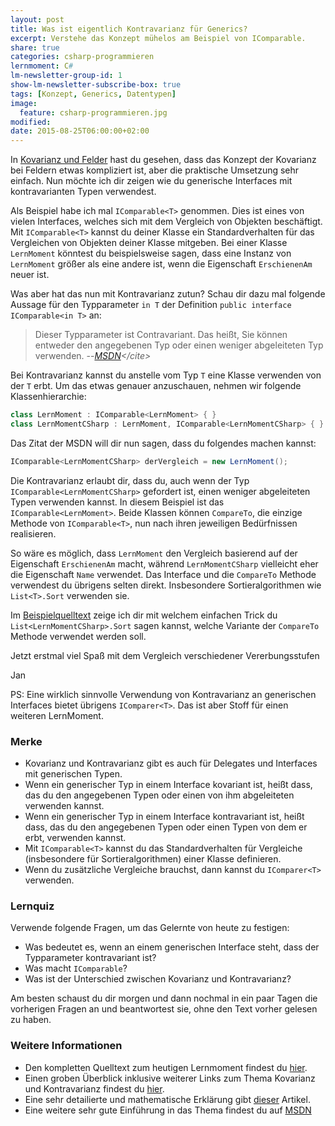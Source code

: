 ```yaml
---
layout: post
title: Was ist eigentlich Kontravarianz für Generics?
excerpt: Verstehe das Konzept mühelos am Beispiel von IComparable.
share: true
categories: csharp-programmieren
lernmoment: C#
lm-newsletter-group-id: 1
show-lm-newsletter-subscribe-box: true
tags: [Konzept, Generics, Datentypen]
image:
  feature: csharp-programmieren.jpg
modified:
date: 2015-08-25T06:00:00+02:00
---
```


In [Kovarianz und Felder](/csharp-programmieren/kovariante-felder/) hast du gesehen, dass das Konzept der Kovarianz bei Feldern etwas kompliziert ist, aber die praktische Umsetzung sehr einfach. Nun möchte ich dir zeigen wie du generische Interfaces mit kontravarianten Typen verwendest.

Als Beispiel habe ich mal `IComparable<T>` genommen. Dies ist eines von vielen Interfaces, welches sich mit dem Vergleich von Objekten beschäftigt. Mit `IComparable<T>` kannst du deiner Klasse ein Standardverhalten für das Vergleichen von Objekten deiner Klasse mitgeben. Bei einer Klasse `LernMoment` könntest du beispielsweise sagen, dass eine Instanz von `LernMoment` größer als eine andere ist, wenn die Eigenschaft `ErschienenAm` neuer ist.

Was aber hat das nun mit Kontravarianz zutun? Schau dir dazu mal folgende Aussage für den Typparameter `in T` der Definition `public interface IComparable<in T>` an:

> Dieser Typparameter ist Contravariant. Das heißt, Sie können entweder den angegebenen Typ oder einen weniger abgeleiteten Typ verwenden.
> --<cite>[MSDN](https://msdn.microsoft.com/de-de/library/4d7sx9hd(v=VS.110).aspx)</cite>

Bei Kontravarianz kannst du anstelle vom Typ `T` eine Klasse verwenden von der `T` erbt. Um das etwas genauer anzuschauen, nehmen wir folgende Klassenhierarchie:

```cs
class LernMoment : IComparable<LernMoment> { }
class LernMomentCSharp : LernMoment, IComparable<LernMomentCSharp> { }
```

Das Zitat der MSDN will dir nun sagen, dass du folgendes machen kannst:

```cs
IComparable<LernMomentCSharp> derVergleich = new LernMoment();
```

Die Kontravarianz erlaubt dir, dass du, auch wenn der Typ `IComparable<LernMomentCSharp>` gefordert ist, einen weniger abgeleiteten Typen verwenden kannst. In diesem Beispiel ist das `IComparable<LernMoment>`. Beide Klassen können `CompareTo`, die einzige Methode von `IComparable<T>`, nun nach ihren jeweiligen Bedürfnissen realisieren.

So wäre es möglich, dass `LernMoment` den Vergleich basierend auf der Eigenschaft `ErschienenAm` macht, während `LernMomentCSharp` vielleicht eher die Eigenschaft `Name` verwendet. Das Interface und die `CompareTo` Methode verwendest du übrigens selten direkt. Insbesondere Sortieralgorithmen wie `List<T>.Sort` verwenden sie.

Im [Beispielquelltext](https://github.com/LernMoment/csharp/tree/master/IComparableKontravarianz) zeige ich dir mit welchem einfachen Trick du `List<LernMomentCSharp>.Sort` sagen kannst, welche Variante der `CompareTo` Methode verwendet werden soll.

Jetzt erstmal viel Spaß mit dem Vergleich verschiedener Vererbungsstufen

Jan


PS: Eine wirklich sinnvolle Verwendung von Kontravarianz an generischen Interfaces bietet übrigens `IComparer<T>`. Das ist aber Stoff für einen weiteren LernMoment.

### Merke

-	Kovarianz und Kontravarianz gibt es auch für Delegates und Interfaces mit generischen Typen.
-	Wenn ein generischer Typ in einem Interface kovariant ist, heißt dass, das du den angegebenen Typen oder einen von ihm abgeleiteten verwenden kannst.
-	Wenn ein generischer Typ in einem Interface kontravariant ist, heißt dass, das du den angegebenen Typen oder einen Typen von dem er erbt, verwenden kannst.
-	Mit `IComparable<T>` kannst du das Standardverhalten für Vergleiche (insbesondere für Sortieralgorithmen) einer Klasse definieren.
-	Wenn du zusätzliche Vergleiche brauchst, dann kannst du `IComparer<T>` verwenden.

### Lernquiz 

Verwende folgende Fragen, um das Gelernte von heute zu festigen:

-	Was bedeutet es, wenn an einem generischen Interface steht, dass der Typparameter kontravariant ist?
-	Was macht `IComparable`?
-	Was ist der Unterschied zwischen Kovarianz und Kontravarianz?

Am besten schaust du dir morgen und dann nochmal in ein paar Tagen die vorherigen Fragen an und beantwortest sie, ohne den Text vorher gelesen zu haben.

### Weitere Informationen

-	Den kompletten Quelltext zum heutigen Lernmoment findest du [hier](https://github.com/LernMoment/csharp/tree/master/IComparableKontravarianz).
-	Einen groben Überblick inklusive weiterer Links zum Thema Kovarianz und Kontravarianz findest du [hier](http://blogs.msdn.com/b/csharpfaq/archive/2010/02/16/covariance-and-contravariance-faq.aspx).
-	Eine sehr detailierte und mathematische Erklärung gibt [dieser](http://tomasp.net/blog/variance-explained.aspx/) Artikel.
-	Eine weitere sehr gute Einführung in das Thema findest du auf [MSDN](https://msdn.microsoft.com/de-de/library/dd799517(v=vs.110).aspx)
